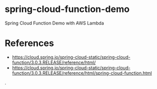 # spring-cloud-function-demo

Spring Cloud Function Demo with AWS Lambda

# References

- https://cloud.spring.io/spring-cloud-static/spring-cloud-function/3.0.3.RELEASE/reference/html/
- https://cloud.spring.io/spring-cloud-static/spring-cloud-function/3.0.3.RELEASE/reference/html/spring-cloud-function.html

.